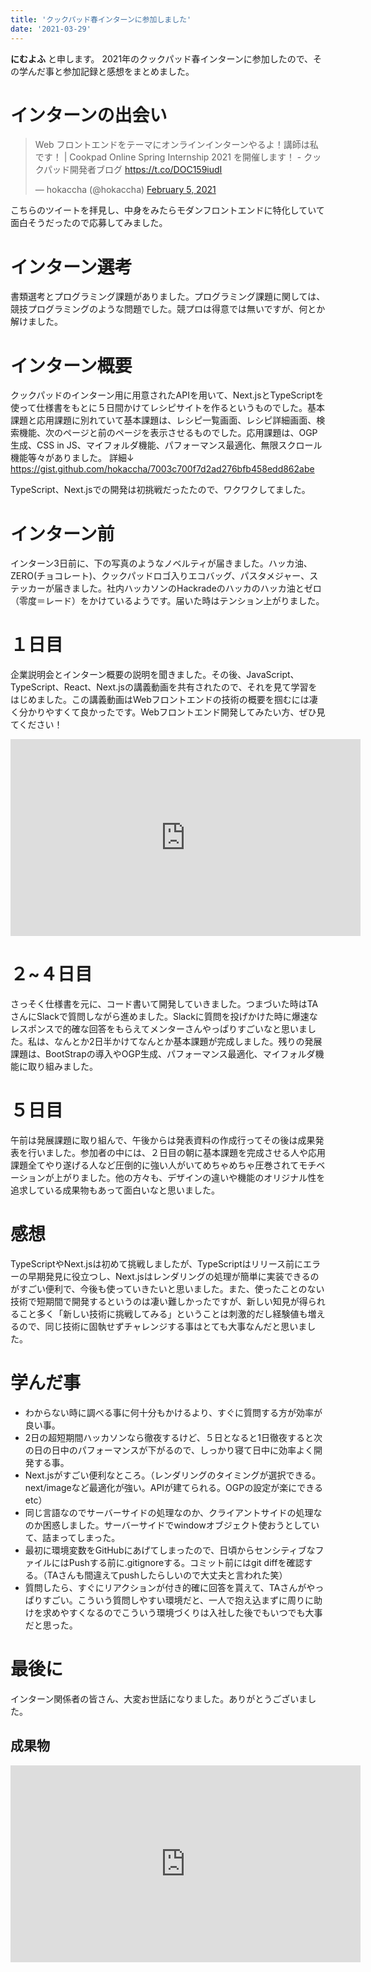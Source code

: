 ```yaml
---
title: 'クックパッド春インターンに参加しました'
date: '2021-03-29'
---
```


**にむよふ** と申します。
2021年のクックパッド春インターンに参加したので、その学んだ事と参加記録と感想をまとめました。

# インターンの出会い

<blockquote class="twitter-tweet"><p lang="ja" dir="ltr">Web フロントエンドをテーマにオンラインインターンやるよ！講師は私です！ | Cookpad Online Spring Internship 2021 を開催します！ - クックパッド開発者ブログ <a href="https://t.co/DOC159iudI">https://t.co/DOC159iudI</a></p>&mdash; hokaccha (@hokaccha) <a href="https://twitter.com/hokaccha/status/1357641899864039425?ref_src=twsrc%5Etfw">February 5, 2021</a></blockquote> <script async src="https://platform.twitter.com/widgets.js" charset="utf-8"></script>

こちらのツイートを拝見し、中身をみたらモダンフロントエンドに特化していて面白そうだったので応募してみました。

# インターン選考

書類選考とプログラミング課題がありました。プログラミング課題に関しては、競技プログラミングのような問題でした。競プロは得意では無いですが、何とか解けました。

# インターン概要

クックパッドのインターン用に用意されたAPIを用いて、Next.jsとTypeScriptを使って仕様書をもとに５日間かけてレシピサイトを作るというものでした。基本課題と応用課題に別れていて基本課題は、レシピ一覧画面、レシピ詳細画面、検索機能、次のページと前のページを表示させるものでした。応用課題は、OGP生成、CSS in JS、マイフォルダ機能、パフォーマンス最適化、無限スクロール機能等々がありました。
詳細↓
https://gist.github.com/hokaccha/7003c700f7d2ad276bfb458edd862abe

TypeScript、Next.jsでの開発は初挑戦だったたので、ワクワクしてました。


# インターン前

インターン3日前に、下の写真のようなノベルティが届きました。ハッカ油、ZERO(チョコレート)、クックパッドロゴ入りエコバッグ、パスタメジャー、ステッカーが届きました。社内ハッカソンのHackradeのハッカのハッカ油とゼロ（零度＝レード）をかけているようです。届いた時はテンション上がりました。

# １日目

企業説明会とインターン概要の説明を聞きました。その後、JavaScript、TypeScript、React、Next.jsの講義動画を共有されたので、それを見て学習をはじめました。この講義動画はWebフロントエンドの技術の概要を掴むには凄く分かりやすくて良かったです。Webフロントエンド開発してみたい方、ぜひ見てください！

<iframe width="560" height="315" src="https://www.youtube.com/embed/ieZB3NFJTa8" title="YouTube video player" frameborder="0" allow="accelerometer; autoplay; clipboard-write; encrypted-media; gyroscope; picture-in-picture" allowfullscreen></iframe>

# ２~４日目

さっそく仕様書を元に、コード書いて開発していきました。つまづいた時はTAさんにSlackで質問しながら進めました。Slackに質問を投げかけた時に爆速なレスポンスで的確な回答をもらえてメンターさんやっぱりすごいなと思いました。私は、なんとか2日半かけてなんとか基本課題が完成しました。残りの発展課題は、BootStrapの導入やOGP生成、パフォーマンス最適化、マイフォルダ機能に取り組みました。


# ５日目

午前は発展課題に取り組んで、午後からは発表資料の作成行ってその後は成果発表を行いました。参加者の中には、２日目の朝に基本課題を完成させる人や応用課題全てやり遂げる人など圧倒的に強い人がいてめちゃめちゃ圧巻されてモチベーションが上がりました。他の方々も、デザインの違いや機能のオリジナル性を追求している成果物もあって面白いなと思いました。

# 感想

TypeScriptやNext.jsは初めて挑戦しましたが、TypeScriptはリリース前にエラーの早期発見に役立つし、Next.jsはレンダリングの処理が簡単に実装できるのがすごい便利で、今後も使っていきたいと思いました。また、使ったことのない技術で短期間で開発するというのは凄い難しかったですが、新しい知見が得られること多く「新しい技術に挑戦してみる」ということは刺激的だし経験値も増えるので、同じ技術に固執せずチャレンジする事はとても大事なんだと思いました。

# 学んだ事

- わからない時に調べる事に何十分もかけるより、すぐに質問する方が効率が良い事。
- 2日の超短期間ハッカソンなら徹夜するけど、５日となると1日徹夜すると次の日の日中のパフォーマンスが下がるので、しっかり寝て日中に効率よく開発する事。
- Next.jsがすごい便利なところ。（レンダリングのタイミングが選択できる。next/imageなど最適化が強い。APIが建てられる。OGPの設定が楽にできるetc）
- 同じ言語なのでサーバーサイドの処理なのか、クライアントサイドの処理なのか困惑しました。サーバーサイドでwindowオブジェクト使おうとしていて、詰まってしまった。
- 最初に環境変数をGitHubにあげてしまったので、日頃からセンシティブなファイルにはPushする前に.gitignoreする。コミット前にはgit diffを確認する。（TAさんも間違えてpushしたらしいので大丈夫と言われた笑）
- 質問したら、すぐにリアクションが付き的確に回答を貰えて、TAさんがやっぱりすごい。こういう質問しやすい環境だと、一人で抱え込まずに周りに助けを求めやすくなるのでこういう環境づくりは入社した後でもいつでも大事だと思った。

# 最後に

インターン関係者の皆さん、大変お世話になりました。ありがとうございました。

## 成果物
<iframe width="560" height="315" src="https://www.youtube.com/embed/8SQNbsNfu34" title="YouTube video player" frameborder="0" allow="accelerometer; autoplay; clipboard-write; encrypted-media; gyroscope; picture-in-picture" allowfullscreen></iframe>